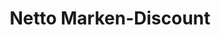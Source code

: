 ---
title: "Netto Marken-Discount"
url: /annaberg-buchholz/netto-marken-discount-baerensteiner-strasse/
shop: Supermarkt
---